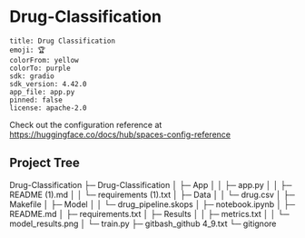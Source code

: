 # Drug-Classification



```
title: Drug Classification
emoji: 🏆
colorFrom: yellow
colorTo: purple
sdk: gradio
sdk_version: 4.42.0
app_file: app.py
pinned: false
license: apache-2.0
```

Check out the configuration reference at https://huggingface.co/docs/hub/spaces-config-reference




##  Project Tree 


Drug-Classification
├─ Drug-Classification
│  ├─ App
│  │  ├─ app.py
│  │  ├─ README (1).md
│  │  └─ requirements (1).txt
│  ├─ Data
│  │  └─ drug.csv
│  ├─ Makefile
│  ├─ Model
│  │  └─ drug_pipeline.skops
│  ├─ notebook.ipynb
│  ├─ README.md
│  ├─ requirements.txt
│  ├─ Results
│  │  ├─ metrics.txt
│  │  └─ model_results.png
│  └─ train.py
├─ gitbash_github 4_9.txt
└─ gitignore

```